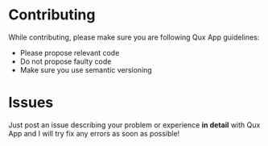 # Contributing
While contributing, please make sure you are following Qux App guidelines:
- Please propose relevant code
- Do not propose faulty code
- Make sure you use semantic versioning

# Issues
Just post an issue describing your problem or experience **in detail** with Qux App and I will try fix any errors as soon as possible!
